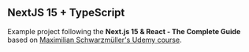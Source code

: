 ## NextJS 15 + TypeScript

Example project following the **Next.js 15 & React - The Complete Guide** based on [Maximilian Schwarzmüller's Udemy course](https://www.udemy.com/course/react-the-complete-guide-incl-redux).
